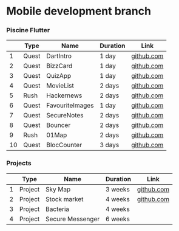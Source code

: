 # Mobile development branch

### Piscine Flutter

|     | Type  | Name            | Duration | Link                                                     |
| --- | ----- | --------------- | -------- | -------------------------------------------------------- |
| 1   | Quest | DartIntro       | 1 day    | [github.com](./subjects/flutter_piscine/intro)           |
| 2   | Quest | BizzCard        | 1 day    | [github.com](./subjects/flutter_piscine/bizzCard)        |
| 3   | Quest | QuizApp         | 1 day    | [github.com](./subjects/flutter_piscine/quizApp)         |
| 4   | Quest | MovieList       | 2 days   | [github.com](./subjects/flutter_piscine/movieList)       |
| 5   | Rush  | Hackernews      | 2 days   | [github.com](./subjects/flutter_piscine/hackernews)      |
| 6   | Quest | FavouriteImages | 1 day    | [github.com](./subjects/flutter_piscine/favoriteImages) |
| 7   | Quest | SecureNotes     | 2 days   | [github.com](./subjects/flutter_piscine/secureNotes)     |
| 8   | Quest | Bouncer         | 2 days   | [github.com](./subjects/flutter_piscine/bouncer)         |
| 9   | Rush  | 01Map           | 2 days   | [github.com](./subjects/flutter_piscine/01Maps)          |
| 10  | Quest | BlocCounter     | 3 days   | [github.com](./subjects/flutter_piscine/blocCounter)     |

### Projects

|     | Type    | Name             | Duration | Link                                                 |
| --- | ------- | ---------------- | -------- | ---------------------------------------------------- |
| 1   | Project | Sky Map          | 3 weeks  | [github.com](./subjects/flutter_piscine/skyMap)      |
| 2   | Project | Stock market     | 4 weeks  | [github.com](./subjects/flutter_piscine/stockMarket) |
| 3   | Project | Bacteria         | 4 weeks  |                                                      |
| 4   | Project | Secure Messenger | 6 weeks  |                                                      |

